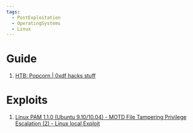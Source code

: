 ```yaml
---
tags:
  - PostExploitation
  - OperatingSystems
  - Linux
---
```


# Guide

1. [HTB: Popcorn | 0xdf hacks stuff](https://0xdf.gitlab.io/2020/06/23/htb-popcorn.html)
# Exploits

1. [Linux PAM 1.1.0 (Ubuntu 9.10/10.04) - MOTD File Tampering Privilege Escalation (2) - Linux local Exploit](https://www.exploit-db.com/exploits/14339)